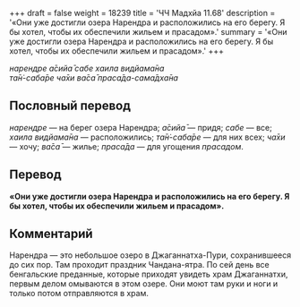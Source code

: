 +++
draft = false
weight = 18239
title = 'ЧЧ Мадхйа 11.68'
description = '«Они уже достигли озера Нарендра и расположились на его берегу. Я бы хотел, чтобы их обеспечили жильем и прасадом».'
summary = '«Они уже достигли озера Нарендра и расположились на его берегу. Я бы хотел, чтобы их обеспечили жильем и прасадом».'
+++

_нарендре а̄сийа̄ сабе хаила видйама̄на  
та̄н̇-саба̄ре ча̄хи ва̄са̄ праса̄да-сама̄дха̄на_

## Пословный перевод

_нарендре_ — на берег озера Нарендра; _а̄сийа̄_ — придя; _сабе_ — все; _хаила_ _видйама̄на_ — расположились; _та̄н̇_\-_саба̄ре_ — для них всех; _ча̄хи_ — хочу; _ва̄са̄_ — жилье; _праса̄да_ — для угощения _прасадом_.

## Перевод

**«Они уже достигли озера Нарендра и расположились на его берегу. Я бы хотел, чтобы их обеспечили жильем и прасадом».**

## Комментарий

Нарендра — это небольшое озеро в Джаганнатха-Пури, сохранившееся до сих пор. Там проходит праздник Чандана-ятра. По сей день все бенгальские преданные, которые приходят увидеть храм Джаганнатхи, первым делом омываются в этом озере. Они моют там руки и ноги и только потом отправляются в храм.
